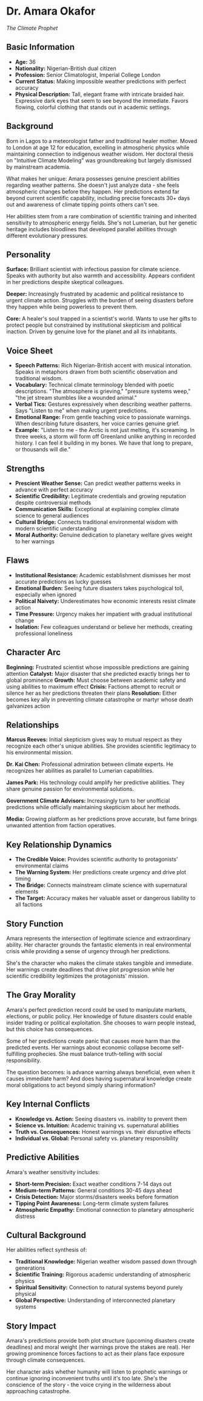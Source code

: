 # Dr. Amara Okafor
*The Climate Prophet*

## Basic Information
- **Age:** 36
- **Nationality:** Nigerian-British dual citizen
- **Profession:** Senior Climatologist, Imperial College London
- **Current Status:** Making impossible weather predictions with perfect accuracy
- **Physical Description:** Tall, elegant frame with intricate braided hair. Expressive dark eyes that seem to see beyond the immediate. Favors flowing, colorful clothing that stands out in academic settings.

## Background
Born in Lagos to a meteorologist father and traditional healer mother. Moved to London at age 12 for education, excelling in atmospheric physics while maintaining connection to indigenous weather wisdom. Her doctoral thesis on "Intuitive Climate Modeling" was groundbreaking but largely dismissed by mainstream academia.

What makes her unique: Amara possesses genuine prescient abilities regarding weather patterns. She doesn't just analyze data - she feels atmospheric changes before they happen. Her predictions extend far beyond current scientific capability, including precise forecasts 30+ days out and awareness of climate tipping points others can't see.

Her abilities stem from a rare combination of scientific training and inherited sensitivity to atmospheric energy fields. She's not Lumerian, but her genetic heritage includes bloodlines that developed parallel abilities through different evolutionary pressures.

## Personality
**Surface:** Brilliant scientist with infectious passion for climate science. Speaks with authority but also warmth and accessibility. Appears confident in her predictions despite skeptical colleagues.

**Deeper:** Increasingly frustrated by academic and political resistance to urgent climate action. Struggles with the burden of seeing disasters before they happen while being powerless to prevent them.

**Core:** A healer's soul trapped in a scientist's world. Wants to use her gifts to protect people but constrained by institutional skepticism and political inaction. Driven by genuine love for the planet and all its inhabitants.

## Voice Sheet
- **Speech Patterns:** Rich Nigerian-British accent with musical intonation. Speaks in metaphors drawn from both scientific observation and traditional wisdom.
- **Vocabulary:** Technical climate terminology blended with poetic descriptions. "The atmosphere is grieving," "pressure systems weep," "the jet stream stumbles like a wounded animal."
- **Verbal Tics:** Gestures expressively when describing weather patterns. Says "Listen to me" when making urgent predictions.
- **Emotional Range:** From gentle teaching voice to passionate warnings. When describing future disasters, her voice carries genuine grief.
- **Example:** "Listen to me - the Arctic is not just melting, it's screaming. In three weeks, a storm will form off Greenland unlike anything in recorded history. I can feel it building in my bones. We have that long to prepare, or thousands will die."

## Strengths
- **Prescient Weather Sense:** Can predict weather patterns weeks in advance with perfect accuracy
- **Scientific Credibility:** Legitimate credentials and growing reputation despite controversial methods
- **Communication Skills:** Exceptional at explaining complex climate science to general audiences
- **Cultural Bridge:** Connects traditional environmental wisdom with modern scientific understanding
- **Moral Authority:** Genuine dedication to planetary welfare gives weight to her warnings

## Flaws
- **Institutional Resistance:** Academic establishment dismisses her most accurate predictions as lucky guesses
- **Emotional Burden:** Seeing future disasters takes psychological toll, especially when ignored
- **Political Naivety:** Underestimates how economic interests resist climate action
- **Time Pressure:** Urgency makes her impatient with gradual institutional change
- **Isolation:** Few colleagues understand or believe her methods, creating professional loneliness

## Character Arc
**Beginning:** Frustrated scientist whose impossible predictions are gaining attention
**Catalyst:** Major disaster that she predicted exactly brings her to global prominence
**Growth:** Must choose between academic safety and using abilities to maximum effect
**Crisis:** Factions attempt to recruit or silence her as her predictions threaten their plans
**Resolution:** Either becomes key ally in preventing climate catastrophe or martyr whose death galvanizes action

## Relationships

**Marcus Reeves:** Initial skepticism gives way to mutual respect as they recognize each other's unique abilities. She provides scientific legitimacy to his environmental mission.

**Dr. Kai Chen:** Professional admiration between climate experts. He recognizes her abilities as parallel to Lumerian capabilities.

**James Park:** His technology could amplify her predictive abilities. They share genuine passion for environmental solutions.

**Government Climate Advisors:** Increasingly turn to her unofficial predictions while officially maintaining skepticism about her methods.

**Media:** Growing platform as her predictions prove accurate, but fame brings unwanted attention from faction operatives.

## Key Relationship Dynamics
- **The Credible Voice:** Provides scientific authority to protagonists' environmental claims
- **The Warning System:** Her predictions create urgency and drive plot timing
- **The Bridge:** Connects mainstream climate science with supernatural elements
- **The Target:** Accuracy makes her valuable asset or dangerous liability to all factions

## Story Function
Amara represents the intersection of legitimate science and extraordinary ability. Her character grounds the fantastic elements in real environmental crisis while providing a sense of urgency through her predictions.

She's the character who makes the climate stakes tangible and immediate. Her warnings create deadlines that drive plot progression while her scientific credibility legitimizes the protagonists' mission.

## The Gray Morality
Amara's perfect prediction record could be used to manipulate markets, elections, or public policy. Her knowledge of future disasters could enable insider trading or political exploitation. She chooses to warn people instead, but this choice has consequences.

Some of her predictions create panic that causes more harm than the predicted events. Her warnings about economic collapse become self-fulfilling prophecies. She must balance truth-telling with social responsibility.

The question becomes: is advance warning always beneficial, even when it causes immediate harm? And does having supernatural knowledge create moral obligations to act beyond simply sharing information?

## Key Internal Conflicts
- **Knowledge vs. Action:** Seeing disasters vs. inability to prevent them
- **Science vs. Intuition:** Academic training vs. supernatural abilities
- **Truth vs. Consequences:** Honest warnings vs. their disruptive effects
- **Individual vs. Global:** Personal safety vs. planetary responsibility

## Predictive Abilities
Amara's weather sensitivity includes:
- **Short-term Precision:** Exact weather conditions 7-14 days out
- **Medium-term Patterns:** General conditions 30-45 days ahead
- **Crisis Detection:** Major storms/disasters weeks before formation
- **Tipping Point Awareness:** Long-term climate system failures
- **Atmospheric Empathy:** Emotional connection to planetary atmospheric distress

## Cultural Background
Her abilities reflect synthesis of:
- **Traditional Knowledge:** Nigerian weather wisdom passed down through generations
- **Scientific Training:** Rigorous academic understanding of atmospheric physics
- **Spiritual Sensitivity:** Connection to natural systems beyond purely physical
- **Global Perspective:** Understanding of interconnected planetary systems

## Story Impact
Amara's predictions provide both plot structure (upcoming disasters create deadlines) and moral weight (her warnings prove the stakes are real). Her growing prominence forces factions to act as their plans face exposure through climate consequences.

Her character asks whether humanity will listen to prophetic warnings or continue ignoring inconvenient truths until it's too late. She's the conscience of the story - the voice crying in the wilderness about approaching catastrophe.